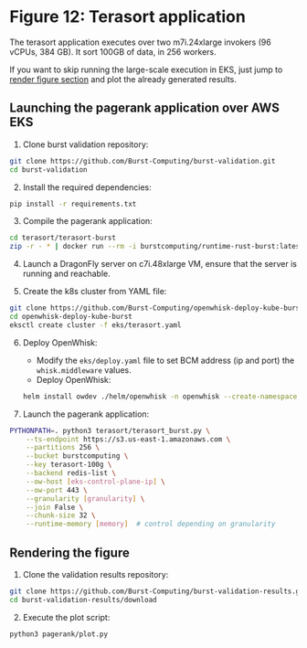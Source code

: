 # Figure 12: Terasort application

The terasort application executes over two m7i.24xlarge invokers (96 vCPUs, 384 GB). It sort 100GB of data, in 256 workers. 

If you want to skip running the large-scale execution in EKS, just jump to [render figure section](#rendering-the-figure) and plot the already generated results.

## Launching the pagerank application over AWS EKS
1. Clone burst validation repository:
```bash
git clone https://github.com/Burst-Computing/burst-validation.git
cd burst-validation
```
2. Install the required dependencies:
```bash
pip install -r requirements.txt
```

3. Compile the pagerank application:
```bash
cd terasort/terasort-burst
zip -r - * | docker run --rm -i burstcomputing/runtime-rust-burst:latest -compile main > ../terasort-burst.zip
```

4. Launch a DragonFly server on c7i.48xlarge VM, ensure that the server is running and reachable.

5. Create the k8s cluster from YAML file:
```bash
git clone https://github.com/Burst-Computing/openwhisk-deploy-kube-burst.git
cd openwhisk-deploy-kube-burst
eksctl create cluster -f eks/terasort.yaml
```

6. Deploy OpenWhisk:
    - Modify the `eks/deploy.yaml` file to set BCM address (ip and port) the `whisk.middleware` values. 
    - Deploy OpenWhisk:
    ```bash
    helm install owdev ./helm/openwhisk -n openwhisk --create-namespace -f eks/deploy.yaml
    ```

7. Launch the pagerank application:
```bash
PYTHONPATH=. python3 terasort/terasort_burst.py \
    --ts-endpoint https://s3.us-east-1.amazonaws.com \
    --partitions 256 \
    --bucket burstcomputing \
    --key terasort-100g \
    --backend redis-list \
    --ow-host [eks-control-plane-ip] \
    --ow-port 443 \
    --granularity [granularity] \
    --join False \
    --chunk-size 32 \
    --runtime-memory [memory]  # control depending on granularity
```

## Rendering the figure
1. Clone the validation results repository:
```bash
git clone https://github.com/Burst-Computing/burst-validation-results.git
cd burst-validation-results/download
```

2. Execute the plot script:
```bash
python3 pagerank/plot.py
```
